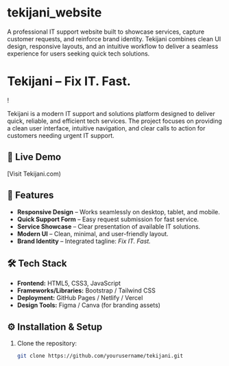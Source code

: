 # tekijani_website
A professional IT support website built to showcase services, capture customer requests, and reinforce brand identity. Tekijani combines clean UI design, responsive layouts, and an intuitive workflow to deliver a seamless experience for users seeking quick tech solutions.
# Tekijani – Fix IT. Fast.

!

Tekijani is a modern IT support and solutions platform designed to deliver quick, reliable, and efficient tech services. The project focuses on providing a clean user interface, intuitive navigation, and clear calls to action for customers needing urgent IT support.

## 🚀 Live Demo
[Visit Tekijani.com)

## 📌 Features
- **Responsive Design** – Works seamlessly on desktop, tablet, and mobile.
- **Quick Support Form** – Easy request submission for fast service.
- **Service Showcase** – Clear presentation of available IT solutions.
- **Modern UI** – Clean, minimal, and user-friendly layout.
- **Brand Identity** – Integrated tagline: *Fix IT. Fast.*

## 🛠 Tech Stack
- **Frontend:** HTML5, CSS3, JavaScript
- **Frameworks/Libraries:** Bootstrap / Tailwind CSS 
- **Deployment:** GitHub Pages / Netlify / Vercel
- **Design Tools:** Figma / Canva (for branding assets)


## ⚙️ Installation & Setup
1. Clone the repository:
   ```bash
   git clone https://github.com/yourusername/tekijani.git
